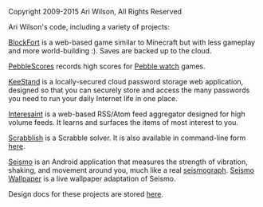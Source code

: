 Copyright 2009-2015 Ari Wilson, All Rights Reserved

Ari Wilson's code, including a variety of projects:

[BlockFort](http://blockfort3d.appspot.com/) is a web-based game similar to Minecraft but with less gameplay and more world-building :). Saves are backed up to the cloud.

[PebbleScores](http://pebblescores.appspot.com/list?game=Falldown2) records high scores for [Pebble watch](http://getpebble.com/) games.

[KeeStand](http://keestand.appspot.com/) is a locally-secured cloud password storage web application, designed so that you can securely store and access the many passwords you need to run your daily Internet life in one place.

[Interesaint](http://interesaint.appspot.com/) is a web-based RSS/Atom feed aggregator designed for high volume feeds. It learns and surfaces the items of most interest to you.

[Scrabblish](http://scrabblish.appspot.com/) is a Scrabble solver. It is also available in command-line form [here](https://github.com/evilrobot69/code/blob/master/Scrabble/main.go).

[Seismo](https://play.google.com/store/apps/details?id=com.ariwilson.seismo) is an Android application that measures the strength of vibration, shaking, and movement around you, much like a real [seismograph](http://en.wikipedia.org/wiki/Seismometer). [Seismo Wallpaper](https://play.google.com/store/apps/details?id=com.ariwilson.seismowallpaper) is a live wallpaper adaptation of Seismo.

Design docs for these projects are stored [here](https://docs.google.com/leaf?id=0B2y1ljk8ZP3tNDAzODRkNmItOWEwOS00ZDA2LTgxMjUtMGYwOTFiODdkYzVi&hl=en_US).
